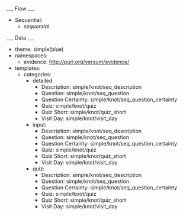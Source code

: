 ___ Flow ___

* Sequential:
  * _sequential_

___ Data ___

* theme: simple(blue)
* namespaces:
  * evidence: http://purl.org/versum/evidence/
* templates:
  * categories:
    * detailed:
      * Description: simple/knot/seq_description
      * Question: simple/knot/seq_question
      * Question Certainty: simple/knot/seq_question_certainty
      * Quiz: simple/knot/quiz
      * Quiz Short: simple/knot/quiz_short
      * Visit Day: simple/knot/visit_day
    * input:
      * Description: simple/knot/seq_description
      * Question: simple/knot/seq_question
      * Question Certainty: simple/knot/seq_question_certainty
      * Quiz: simple/knot/quiz
      * Quiz Short: simple/knot/quiz_short
      * Visit Day: simple/knot/visit_day
    * quiz:
      * Description: simple/knot/seq_description
      * Question: simple/knot/seq_question
      * Question Certainty: simple/knot/seq_question_certainty
      * Quiz: simple/knot/quiz
      * Quiz Short: simple/knot/quiz_short
      * Visit Day: simple/knot/visit_day
